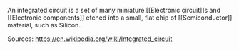 An integrated circuit is a set of many miniature [[Electronic circuit]]s and [[Electronic components]] etched into a small, flat chip of [[Semiconductor]] material, such as Silicon.

Sources:
https://en.wikipedia.org/wiki/Integrated_circuit